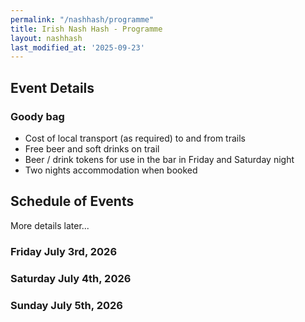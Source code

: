 ```yaml
---
permalink: "/nashhash/programme"
title: Irish Nash Hash - Programme
layout: nashhash
last_modified_at: '2025-09-23'
---
```


## Event Details

### Goody bag
* Cost of local transport (as required) to and from trails
* Free beer and soft drinks on trail
* Beer / drink tokens for use in the bar in Friday and Saturday night
* Two nights accommodation when booked

## Schedule of Events

More details later...

### Friday July 3rd, 2026

### Saturday July 4th, 2026

### Sunday July 5th, 2026

